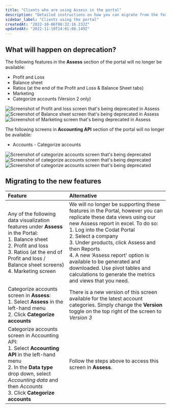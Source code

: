 ```yaml
---
title: "Clients who are using Assess in the portal"
description: "Detailed instructions on how you can migrate from the features you're using today"
sidebar_label: "Clients using the portal"
createdAt: "2022-10-06T08:32:16.232Z"
updatedAt: "2022-11-10T14:01:08.149Z"
---
```



## What will happen on deprecation?
The following features in the **Assess** section of the portal will no longer be available:
- Profit and Loss
- Balance sheet
- Ratios (at the end of the Profit and Loss & Balance Sheet tabs)
- Marketing
- Categorize accounts (Version 2 only)

![Screenshot of Profit and loss screen that's being deprecated in Assess](/img/assess/profit-and-loss-screen-assess.png)
![Screenshot of Balance sheet screen that's being deprecated in Assess](/img/assess/balance-sheet-screen-assess.png)
![Screenshot of Marketing screen that's being deprecated in Assess](/img/assess/marketing-screen-assess.png)

The following screens in **Accounting API** section of the portal will no longer be available:
- Accounts - Categorize accounts

![Screenshot of categorize accounts screen that's being deprecated](/img/assess/categorize-accounts-button-accounting-api.png)
![Screenshot of categorize accounts screen that's being deprecated](/img/assess/categorize-accounts-screen1.png)
![Screenshot of categorize accounts screen that's being deprecated](/img/assess/categorize-accounts-screen2.png)


## Migrating to the new features

| Feature 	| Alternative 	|
|:--	|:--	|
| Any of the following data visualization features under **Assess** in the Portal:<br/> 1. Balance sheet <br/>2. Profit and loss <br/>3. Ratios (at the end of Profit and loss / Balance sheet screens) <br/>4. Marketing screen 	| We will no longer be supporting these features in the Portal, however you can replicate these data views using our new Assess report in excel. To do so: <br/> 1. Log into the Codat Portal <br/> 2. Select a company <br/> 3. Under products, click Assess and then Reports <br/>4. A new ‘Assess report' option is available to be generated and downloaded. Use pivot tables and calculations to generate the metrics and views that you need. 	|
| Categorize accounts screen in **Assess**: <br/> 1. Select **Assess** in the left-hand menu <br/>2. Click **Categorize accounts** <br/>| There is a new version of this screen available for the latest account categories. Simply change the **Version** toggle on the top right of the screen to <i>Version 3</i> 	|
| Categorize accounts screen in Accounting API: <br/> 1. Select **Accounting API** in the left-hand menu <br/>2. In the **Data type** drop down, select <i> Accounting data</i> and then <i>Accounts</i> <br/>3. Click **Categorize accounts** 	|  Follow the steps above to access this screen in **Assess**.|